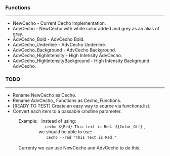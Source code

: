 ### Functions
<hr>
<ul>
    <li> NewCecho - Current Cecho Implementation. </li>
    <li> AdvCecho - NewCecho with white color added and grey as an alias of gray. </li>
    <li> AdvCecho_Bold - AdvCecho Bold. </li>
    <li> AdvCecho_Underline - AdvCecho Underline. </li>
    <li> AdvCecho_Background - AdvCecho Background. </li>
    <li> AdvCecho_HighIntensity - High Intensity AdvCecho. </li>
    <li> AdvCecho_HighIntensityBackground - High Intensity Background AdvCecho. </li>
</ul>

### TODO
<hr>

<ul>

<li> Rename NewCecho as Cecho. </li>
<li> Rename AdvCecho_ Functions as Cecho_Functions. </li>
<li> [READY TO TEST] Create an easy way to source via functions.list. </li>
<li> Convert each item to a passable cmdline parameter.

&emsp; Example: &nbsp; Instead of using:
<br>
&emsp;&emsp;&emsp;&emsp;&emsp;&emsp;&emsp; ``` cecho ${Red} This text is Red. ${Color_Off} ``` ,
<br> &emsp;&emsp;&emsp;&emsp;&emsp;&nbsp;&nbsp; we should be able to use:
<br>
&emsp;&emsp;&emsp;&emsp;&emsp;&emsp;&emsp;&nbsp; ``` cecho --red "This Text is Red." ```
<br>
<br>
    &emsp; Currenty we can use NewCecho and AdvCecho to do this.
</li>
